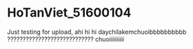 # HoTanViet_51600104
Just testing for upload, ahi hi hi
daychilakemchuoibbbbbbbbbb
????????????????????????????
chuoiiiiiiiiii